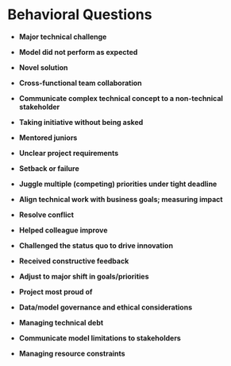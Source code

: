 # Behavioral Questions

- **Major technical challenge**

- **Model did not perform as expected**

- **Novel solution**

- **Cross-functional team collaboration**

- **Communicate complex technical concept to a non-technical stakeholder**

- **Taking initiative without being asked**

- **Mentored juniors**

- **Unclear project requirements**

- **Setback or failure**

- **Juggle multiple (competing) priorities under tight deadline**

- **Align technical work with business goals; measuring impact**

- **Resolve conflict**

- **Helped colleague improve**

- **Challenged the status quo to drive innovation**

- **Received constructive feedback**

- **Adjust to major shift in goals/priorities**

- **Project most proud of**

- **Data/model governance and ethical considerations**

- **Managing technical debt**

- **Communicate model limitations to stakeholders**

- **Managing resource constraints**
